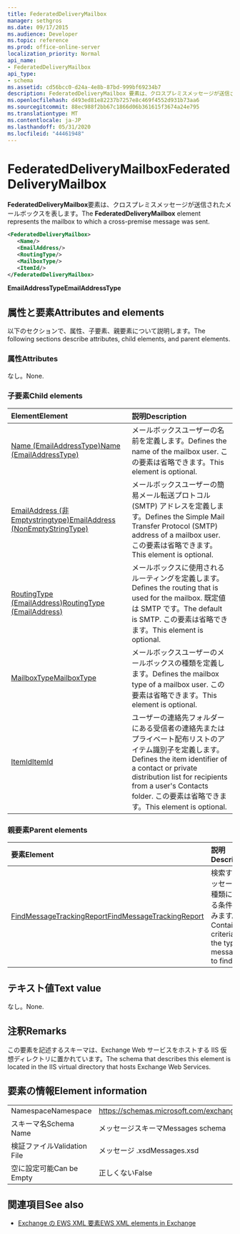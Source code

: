 ```yaml
---
title: FederatedDeliveryMailbox
manager: sethgros
ms.date: 09/17/2015
ms.audience: Developer
ms.topic: reference
ms.prod: office-online-server
localization_priority: Normal
api_name:
- FederatedDeliveryMailbox
api_type:
- schema
ms.assetid: cd56bcc0-d24a-4e8b-87bd-999bf69234b7
description: FederatedDeliveryMailbox 要素は、クロスプレミスメッセージが送信されたメールボックスを表します。
ms.openlocfilehash: d493ed81e82237b7257e8c469f4552d931b73aa6
ms.sourcegitcommit: 88ec988f2bb67c1866d06b361615f3674a24e795
ms.translationtype: MT
ms.contentlocale: ja-JP
ms.lasthandoff: 05/31/2020
ms.locfileid: "44461948"
---
```

# <a name="federateddeliverymailbox"></a><span data-ttu-id="36238-103">FederatedDeliveryMailbox</span><span class="sxs-lookup"><span data-stu-id="36238-103">FederatedDeliveryMailbox</span></span>

<span data-ttu-id="36238-104">**FederatedDeliveryMailbox**要素は、クロスプレミスメッセージが送信されたメールボックスを表します。</span><span class="sxs-lookup"><span data-stu-id="36238-104">The **FederatedDeliveryMailbox** element represents the mailbox to which a cross-premise message was sent.</span></span> 
  
```XML
<FederatedDeliveryMailbox>
   <Name/>
   <EmailAddress/>
   <RoutingType/>
   <MailboxType/>
   <ItemId/>
</FederatedDeliveryMailbox>
```

 <span data-ttu-id="36238-105">**EmailAddressType**</span><span class="sxs-lookup"><span data-stu-id="36238-105">**EmailAddressType**</span></span>
## <a name="attributes-and-elements"></a><span data-ttu-id="36238-106">属性と要素</span><span class="sxs-lookup"><span data-stu-id="36238-106">Attributes and elements</span></span>

<span data-ttu-id="36238-107">以下のセクションで、属性、子要素、親要素について説明します。</span><span class="sxs-lookup"><span data-stu-id="36238-107">The following sections describe attributes, child elements, and parent elements.</span></span>
  
### <a name="attributes"></a><span data-ttu-id="36238-108">属性</span><span class="sxs-lookup"><span data-stu-id="36238-108">Attributes</span></span>

<span data-ttu-id="36238-109">なし。</span><span class="sxs-lookup"><span data-stu-id="36238-109">None.</span></span>
  
### <a name="child-elements"></a><span data-ttu-id="36238-110">子要素</span><span class="sxs-lookup"><span data-stu-id="36238-110">Child elements</span></span>

|<span data-ttu-id="36238-111">**Element**</span><span class="sxs-lookup"><span data-stu-id="36238-111">**Element**</span></span>|<span data-ttu-id="36238-112">**説明**</span><span class="sxs-lookup"><span data-stu-id="36238-112">**Description**</span></span>|
|:-----|:-----|
|[<span data-ttu-id="36238-113">Name (EmailAddressType)</span><span class="sxs-lookup"><span data-stu-id="36238-113">Name (EmailAddressType)</span></span>](name-emailaddresstype.md) <br/> |<span data-ttu-id="36238-114">メールボックスユーザーの名前を定義します。</span><span class="sxs-lookup"><span data-stu-id="36238-114">Defines the name of the mailbox user.</span></span> <span data-ttu-id="36238-115">この要素は省略できます。</span><span class="sxs-lookup"><span data-stu-id="36238-115">This element is optional.</span></span>  <br/> |
|[<span data-ttu-id="36238-116">EmailAddress (非 Emptystringtype)</span><span class="sxs-lookup"><span data-stu-id="36238-116">EmailAddress (NonEmptyStringType)</span></span>](emailaddress-nonemptystringtype.md) <br/> |<span data-ttu-id="36238-117">メールボックスユーザーの簡易メール転送プロトコル (SMTP) アドレスを定義します。</span><span class="sxs-lookup"><span data-stu-id="36238-117">Defines the Simple Mail Transfer Protocol (SMTP) address of a mailbox user.</span></span> <span data-ttu-id="36238-118">この要素は省略できます。</span><span class="sxs-lookup"><span data-stu-id="36238-118">This element is optional.</span></span>  <br/> |
|[<span data-ttu-id="36238-119">RoutingType (EmailAddress)</span><span class="sxs-lookup"><span data-stu-id="36238-119">RoutingType (EmailAddress)</span></span>](routingtype-emailaddress.md) <br/> |<span data-ttu-id="36238-120">メールボックスに使用されるルーティングを定義します。</span><span class="sxs-lookup"><span data-stu-id="36238-120">Defines the routing that is used for the mailbox.</span></span> <span data-ttu-id="36238-121">既定値は SMTP です。</span><span class="sxs-lookup"><span data-stu-id="36238-121">The default is SMTP.</span></span> <span data-ttu-id="36238-122">この要素は省略できます。</span><span class="sxs-lookup"><span data-stu-id="36238-122">This element is optional.</span></span>  <br/> |
|[<span data-ttu-id="36238-123">MailboxType</span><span class="sxs-lookup"><span data-stu-id="36238-123">MailboxType</span></span>](mailboxtype.md) <br/> |<span data-ttu-id="36238-124">メールボックスユーザーのメールボックスの種類を定義します。</span><span class="sxs-lookup"><span data-stu-id="36238-124">Defines the mailbox type of a mailbox user.</span></span> <span data-ttu-id="36238-125">この要素は省略できます。</span><span class="sxs-lookup"><span data-stu-id="36238-125">This element is optional.</span></span>  <br/> |
|[<span data-ttu-id="36238-126">ItemId</span><span class="sxs-lookup"><span data-stu-id="36238-126">ItemId</span></span>](itemid.md) <br/> |<span data-ttu-id="36238-127">ユーザーの連絡先フォルダーにある受信者の連絡先またはプライベート配布リストのアイテム識別子を定義します。</span><span class="sxs-lookup"><span data-stu-id="36238-127">Defines the item identifier of a contact or private distribution list for recipients from a user's Contacts folder.</span></span> <span data-ttu-id="36238-128">この要素は省略できます。</span><span class="sxs-lookup"><span data-stu-id="36238-128">This element is optional.</span></span>  <br/> |
   
### <a name="parent-elements"></a><span data-ttu-id="36238-129">親要素</span><span class="sxs-lookup"><span data-stu-id="36238-129">Parent elements</span></span>

|<span data-ttu-id="36238-130">**要素**</span><span class="sxs-lookup"><span data-stu-id="36238-130">**Element**</span></span>|<span data-ttu-id="36238-131">**説明**</span><span class="sxs-lookup"><span data-stu-id="36238-131">**Description**</span></span>|
|:-----|:-----|
|[<span data-ttu-id="36238-132">FindMessageTrackingReport</span><span class="sxs-lookup"><span data-stu-id="36238-132">FindMessageTrackingReport</span></span>](findmessagetrackingreport.md) <br/> |<span data-ttu-id="36238-133">検索するメッセージの種類に関する条件を含みます。</span><span class="sxs-lookup"><span data-stu-id="36238-133">Contains criteria for the types of messages to find.</span></span>  <br/> |
   
## <a name="text-value"></a><span data-ttu-id="36238-134">テキスト値</span><span class="sxs-lookup"><span data-stu-id="36238-134">Text value</span></span>

<span data-ttu-id="36238-135">なし。</span><span class="sxs-lookup"><span data-stu-id="36238-135">None.</span></span>
  
## <a name="remarks"></a><span data-ttu-id="36238-136">注釈</span><span class="sxs-lookup"><span data-stu-id="36238-136">Remarks</span></span>

<span data-ttu-id="36238-137">この要素を記述するスキーマは、Exchange Web サービスをホストする IIS 仮想ディレクトリに置かれています。</span><span class="sxs-lookup"><span data-stu-id="36238-137">The schema that describes this element is located in the IIS virtual directory that hosts Exchange Web Services.</span></span>
  
## <a name="element-information"></a><span data-ttu-id="36238-138">要素の情報</span><span class="sxs-lookup"><span data-stu-id="36238-138">Element information</span></span>

|||
|:-----|:-----|
|<span data-ttu-id="36238-139">Namespace</span><span class="sxs-lookup"><span data-stu-id="36238-139">Namespace</span></span>  <br/> |https://schemas.microsoft.com/exchange/services/2006/messages  <br/> |
|<span data-ttu-id="36238-140">スキーマ名</span><span class="sxs-lookup"><span data-stu-id="36238-140">Schema Name</span></span>  <br/> |<span data-ttu-id="36238-141">メッセージスキーマ</span><span class="sxs-lookup"><span data-stu-id="36238-141">Messages schema</span></span>  <br/> |
|<span data-ttu-id="36238-142">検証ファイル</span><span class="sxs-lookup"><span data-stu-id="36238-142">Validation File</span></span>  <br/> |<span data-ttu-id="36238-143">メッセージ .xsd</span><span class="sxs-lookup"><span data-stu-id="36238-143">Messages.xsd</span></span>  <br/> |
|<span data-ttu-id="36238-144">空に設定可能</span><span class="sxs-lookup"><span data-stu-id="36238-144">Can be Empty</span></span>  <br/> |<span data-ttu-id="36238-145">正しくない</span><span class="sxs-lookup"><span data-stu-id="36238-145">False</span></span>  <br/> |
   
## <a name="see-also"></a><span data-ttu-id="36238-146">関連項目</span><span class="sxs-lookup"><span data-stu-id="36238-146">See also</span></span>



- [<span data-ttu-id="36238-147">Exchange の EWS XML 要素</span><span class="sxs-lookup"><span data-stu-id="36238-147">EWS XML elements in Exchange</span></span>](ews-xml-elements-in-exchange.md)

